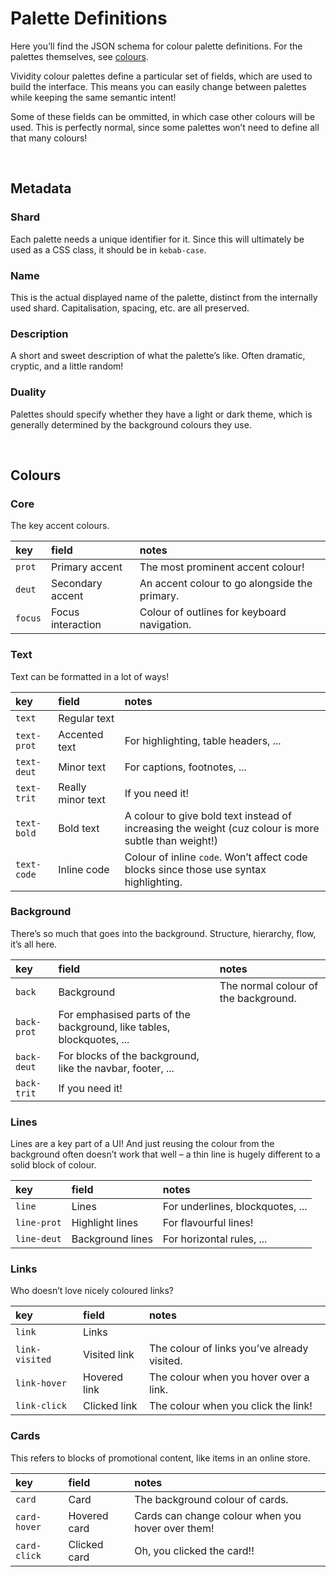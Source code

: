 # Palette Definitions

Here you’ll find the JSON schema for colour palette definitions. For the palettes themselves, see [colours](../colours/).

Vividity colour palettes define a particular set of fields, which are used to build the interface. This means you can easily change between palettes while keeping the same semantic intent!

Some of these fields can be ommitted, in which case other colours will be used. This is perfectly normal, since some palettes won’t need to define all that many colours!


<br>


## Metadata

### Shard
Each palette needs a unique identifier for it. Since this will ultimately be used as a CSS class, it should be in `kebab-case`.

### Name
This is the actual displayed name of the palette, distinct from the internally used shard. Capitalisation, spacing, etc. are all preserved.

### Description
A short and sweet description of what the palette’s like. Often dramatic, cryptic, and a little random!

### Duality
Palettes should specify whether they have a light or dark theme, which is generally determined by the background colours they use.


<br>


## Colours

### Core
The key accent colours.

| key | field | notes |
| :-- | :---- | :---- |
| `prot` | Primary accent | The most prominent accent colour! |
| `deut` | Secondary accent | An accent colour to go alongside the primary. |
| `focus` | Focus interaction | Colour of outlines for keyboard navigation. |

### Text
Text can be formatted in a lot of ways!

| key | field | notes |
| :-- | :---- | :---- |
| `text` | Regular text |
| `text-prot` | Accented text | For highlighting, table headers, ... |
| `text-deut` | Minor text | For captions, footnotes, ... |
| `text-trit` | Really minor text | If you need it! |
| `text-bold` | Bold text | A colour to give bold text instead of increasing the weight (cuz colour is more subtle than weight!) |
| `text-code` | Inline code | Colour of inline `code`. Won’t affect code blocks since those use syntax highlighting. |

### Background
There’s so much that goes into the background. Structure, hierarchy, flow, it’s all here.

| key | field | notes |
| :-- | :---- | :---- |
| `back` | Background | The normal colour of the background. |
| `back-prot` | For emphasised parts of the background, like tables, blockquotes, ... |
| `back-deut` | For blocks of the background, like the navbar, footer, ... |
| `back-trit` | If you need it! |

### Lines
Lines are a key part of a UI! And just reusing the colour from the background often doesn’t work that well – a thin line is hugely different to a solid block of colour.

| key | field | notes |
| :-- | :---- | :---- |
| `line` | Lines | For underlines, blockquotes, ... |
| `line-prot` | Highlight lines | For flavourful lines! |
| `line-deut` | Background lines | For horizontal rules, ... |

### Links
Who doesn’t love nicely coloured links?

| key | field | notes |
| :-- | :---- | :---- |
| `link` | Links | |
| `link-visited` | Visited link | The colour of links you’ve already visited. |
| `link-hover` | Hovered link | The colour when you hover over a link. |
| `link-click` | Clicked link | The colour when you click the link! |

### Cards
This refers to blocks of promotional content, like items in an online store.

| key | field | notes |
| :-- | :---- | :---- |
| `card` | Card | The background colour of cards. |
| `card-hover` | Hovered card | Cards can change colour when you hover over them!
| `card-click` | Clicked card | Oh, you clicked the card!! |
